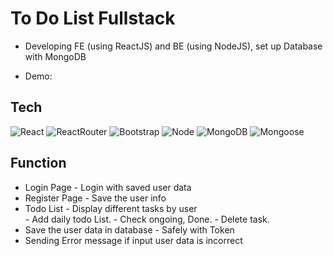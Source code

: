 # To Do List Fullstack
- Developing FE (using ReactJS) and BE (using NodeJS), set up Database with MongoDB 
* Demo: 

## Tech
![React](https://img.shields.io/badge/-React-222222?style=for-the-badge&logo=react)
![ReactRouter](https://img.shields.io/badge/-ReactRouter-white?style=for-the-badge&logo=ReactRouter)
![Bootstrap](https://img.shields.io/badge/-Bootstrap-purple?style=for-the-badge&logo=Bootstrap)
![Node](https://img.shields.io/badge/-Nodejs-43853d?style=for-the-badge&logo=Node.js&logoColor=white)
![MongoDB](https://img.shields.io/badge/-MongoDB-7FFF00?style=for-the-badge&logo=MongoDB)
![Mongoose](https://img.shields.io/badge/-Mongoose-6B8E23?style=for-the-badge&logo=Mongoose)

## Function
* Login Page - Login with saved user data 
* Register Page - Save the user info
* Todo List - Display different tasks by user     
            - Add daily todo List.
            - Check ongoing, Done.
            - Delete task.
* Save the user data in database - Safely with Token
* Sending Error message if input user data is incorrect
